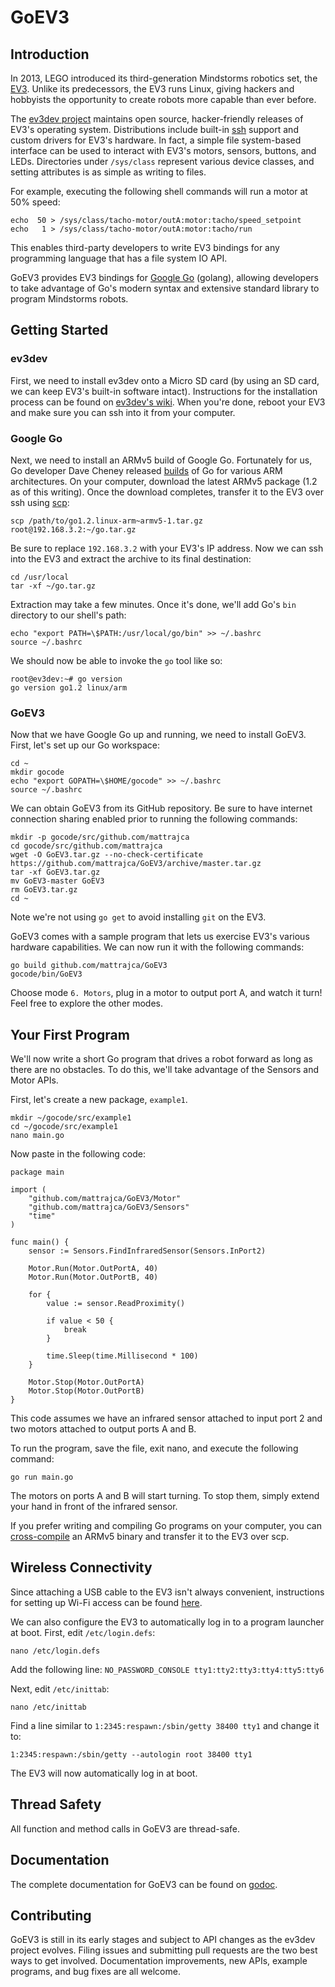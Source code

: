 GoEV3
=====

Introduction
------------

In 2013, LEGO introduced its third-generation Mindstorms robotics set, the [EV3](http://en.wikipedia.org/wiki/Lego_Mindstorms_EV3). Unlike its predecessors, the EV3 runs Linux, giving hackers and hobbyists the opportunity to create robots more capable than ever before.

The [ev3dev project](https://github.com/mindboards/ev3dev) maintains open source, hacker-friendly releases of EV3's operating system. Distributions include built-in [ssh](http://en.wikipedia.org/wiki/Secure_Shell) support and custom drivers for EV3's hardware. In fact, a simple file system-based interface can be used to interact with EV3's motors, sensors, buttons, and LEDs. Directories under `/sys/class` represent various device classes, and setting attributes is as simple as writing to files.

For example, executing the following shell commands will run a motor at 50% speed:

	echo  50 > /sys/class/tacho-motor/outA:motor:tacho/speed_setpoint
	echo   1 > /sys/class/tacho-motor/outA:motor:tacho/run

This enables third-party developers to write EV3 bindings for any programming language that has a file system IO API.

GoEV3 provides EV3 bindings for [Google Go](http://golang.org) (golang), allowing developers to take advantage of Go's modern syntax and extensive standard library to program Mindstorms robots.

Getting Started
---------------

### ev3dev

First, we need to install ev3dev onto a Micro SD card (by using an SD card, we can keep EV3's built-in software intact). Instructions for the installation process can be found on [ev3dev's wiki](https://github.com/mindboards/ev3dev/wiki/Getting-started-v2). When you're done, reboot your EV3 and make sure you can ssh into it from your computer.

### Google Go

Next, we need to install an ARMv5 build of Google Go. Fortunately for us, Go developer Dave Cheney released [builds](http://dave.cheney.net/unofficial-arm-tarballs) of Go for various ARM architectures. On your computer, download the latest ARMv5 package (1.2 as of this writing). Once the download completes, transfer it to the EV3 over ssh using [scp](http://en.wikipedia.org/wiki/Secure_copy):

	scp /path/to/go1.2.linux-arm~armv5-1.tar.gz root@192.168.3.2:~/go.tar.gz

Be sure to replace `192.168.3.2` with your EV3's IP address. Now we can ssh into the EV3 and extract the archive to its final destination:

	cd /usr/local
	tar -xf ~/go.tar.gz

Extraction may take a few minutes. Once it's done, we'll add Go's `bin` directory to our shell's path:

	echo "export PATH=\$PATH:/usr/local/go/bin" >> ~/.bashrc
	source ~/.bashrc

We should now be able to invoke the `go` tool like so:

	root@ev3dev:~# go version
	go version go1.2 linux/arm

### GoEV3

Now that we have Google Go up and running, we need to install GoEV3. First, let's set up our Go workspace:

	cd ~
	mkdir gocode
	echo "export GOPATH=\$HOME/gocode" >> ~/.bashrc
	source ~/.bashrc

We can obtain GoEV3 from its GitHub repository. Be sure to have internet connection sharing enabled prior to running the following commands:

	mkdir -p gocode/src/github.com/mattrajca
	cd gocode/src/github.com/mattrajca
	wget -O GoEV3.tar.gz --no-check-certificate https://github.com/mattrajca/GoEV3/archive/master.tar.gz
	tar -xf GoEV3.tar.gz
	mv GoEV3-master GoEV3
	rm GoEV3.tar.gz
	cd ~

Note we're not using `go get` to avoid installing `git` on the EV3.

GoEV3 comes with a sample program that lets us exercise EV3's various hardware capabilities. We can now run it with the following commands:

	go build github.com/mattrajca/GoEV3
	gocode/bin/GoEV3

Choose mode `6. Motors`, plug in a motor to output port A, and watch it turn! Feel free to explore the other modes.

Your First Program
------------------

We'll now write a short Go program that drives a robot forward as long as there are no obstacles. To do this, we'll take advantage of the Sensors and Motor APIs.

First, let's create a new package, `example1`.

	mkdir ~/gocode/src/example1
	cd ~/gocode/src/example1
	nano main.go

Now paste in the following code:

	package main
	
	import (
		"github.com/mattrajca/GoEV3/Motor"
		"github.com/mattrajca/GoEV3/Sensors"
		"time"
	)
	
	func main() {
		sensor := Sensors.FindInfraredSensor(Sensors.InPort2)
		
		Motor.Run(Motor.OutPortA, 40)
		Motor.Run(Motor.OutPortB, 40)
		
		for {
			value := sensor.ReadProximity()
			
			if value < 50 {
				break
			}
			
			time.Sleep(time.Millisecond * 100)
		}
		
		Motor.Stop(Motor.OutPortA)
		Motor.Stop(Motor.OutPortB)
	}

This code assumes we have an infrared sensor attached to input port 2 and two motors attached to output ports A and B.

To run the program, save the file, exit nano, and execute the following command:

	go run main.go

The motors on ports A and B will start turning. To stop them, simply extend your hand in front of the infrared sensor.

If you prefer writing and compiling Go programs on your computer, you can [cross-compile](http://dave.cheney.net/2012/09/08/an-introduction-to-cross-compilation-with-go) an ARMv5 binary and transfer it to the EV3 over scp.

Wireless Connectivity
---------------------

Since attaching a USB cable to the EV3 isn't always convenient, instructions for setting up Wi-Fi access can be found [here](https://github.com/mindboards/ev3dev/wiki/Setting-Up-wifi-Networking).

We can also configure the EV3 to automatically log in to a program launcher at boot. First, edit `/etc/login.defs`:

	nano /etc/login.defs

Add the following line: `NO_PASSWORD_CONSOLE tty1:tty2:tty3:tty4:tty5:tty6`

Next, edit `/etc/inittab`:

	nano /etc/inittab

Find a line similar to `1:2345:respawn:/sbin/getty 38400 tty1` and change it to:

	1:2345:respawn:/sbin/getty --autologin root 38400 tty1

The EV3 will now automatically log in at boot.

Thread Safety
-------------

All function and method calls in GoEV3 are thread-safe.

Documentation
-------------

The complete documentation for GoEV3 can be found on [godoc](https://godoc.org/github.com/mattrajca/GoEV3).

Contributing
------------

GoEV3 is still in its early stages and subject to API changes as the ev3dev project evolves. Filing issues and submitting pull requests are the two best ways to get involved. Documentation improvements, new APIs, example programs, and bug fixes are all welcome.

